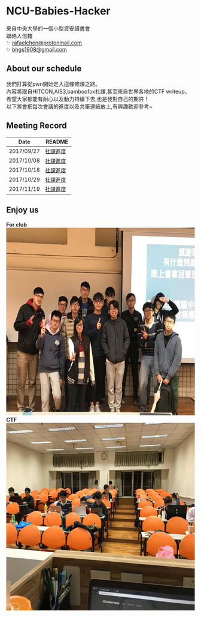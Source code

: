 # NCU-Babies-Hacker
來自中央大學的一個小型資安讀書會  
聯絡人信箱  
:sparkles: rafaelchen@protonmail.com  
:sparkles: bhgs1908@gmail.com  

## About our schedule
我們打算從pwn開始走入這條修煉之路。  
內容將取自HITCON,AIS3,bamboofox社課,甚至來自世界各地的CTF writeup。  
希望大家都能有耐心以及動力持續下去,也是我對自己的期許！  
以下將會把每次會議的進度以及共筆連結放上,有興趣歡迎參考~  
 
## Meeting Record  
Date         | README
------------ | -------------
2017/09/27 | [社課進度](https://github.com/shinmao/NCU-Babies-Hacker/blob/master/meeting/170927.md)  
2017/10/08 | [社課進度](https://github.com/shinmao/NCU-Babies-Hacker/blob/master/meeting/171008.md)
2017/10/18 | [社課進度](https://github.com/shinmao/NCU-Babies-Hacker/blob/master/meeting/171018.md)
2017/10/29 | [社課進度](https://github.com/shinmao/NCU-Babies-Hacker/blob/master/meeting/171029.md)
2017/11/19 | [社課進度](https://github.com/shinmao/NCU-Babies-Hacker/blob/master/meeting/171119.md)  
  

## Enjoy us
**For club**  
<img src="https://github.com/shinmao/NCU-Babies-Hacker/blob/master/meeting/club.jpg" width="650" height="500">  
**CTF**  
<img src="https://github.com/shinmao/NCU-Babies-Hacker/blob/master/meeting/CTF.jpg" width="650" height="500">  
  


